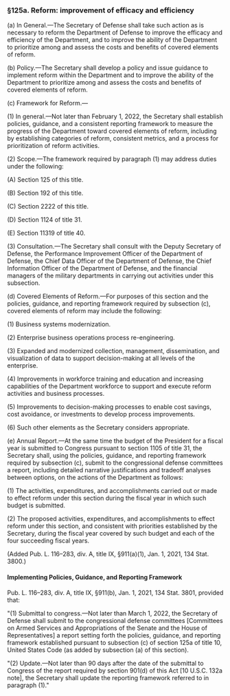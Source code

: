 ### §125a. Reform: improvement of efficacy and efficiency ###

(a) In General.—The Secretary of Defense shall take such action as is necessary to reform the Department of Defense to improve the efficacy and efficiency of the Department, and to improve the ability of the Department to prioritize among and assess the costs and benefits of covered elements of reform.

(b) Policy.—The Secretary shall develop a policy and issue guidance to implement reform within the Department and to improve the ability of the Department to prioritize among and assess the costs and benefits of covered elements of reform.

(c) Framework for Reform.—

(1) In general.—Not later than February 1, 2022, the Secretary shall establish policies, guidance, and a consistent reporting framework to measure the progress of the Department toward covered elements of reform, including by establishing categories of reform, consistent metrics, and a process for prioritization of reform activities.

(2) Scope.—The framework required by paragraph (1) may address duties under the following:

(A) Section 125 of this title.

(B) Section 192 of this title.

(C) Section 2222 of this title.

(D) Section 1124 of title 31.

(E) Section 11319 of title 40.

(3) Consultation.—The Secretary shall consult with the Deputy Secretary of Defense, the Performance Improvement Officer of the Department of Defense, the Chief Data Officer of the Department of Defense, the Chief Information Officer of the Department of Defense, and the financial managers of the military departments in carrying out activities under this subsection.

(d) Covered Elements of Reform.—For purposes of this section and the policies, guidance, and reporting framework required by subsection (c), covered elements of reform may include the following:

(1) Business systems modernization.

(2) Enterprise business operations process re-engineering.

(3) Expanded and modernized collection, management, dissemination, and visualization of data to support decision-making at all levels of the enterprise.

(4) Improvements in workforce training and education and increasing capabilities of the Department workforce to support and execute reform activities and business processes.

(5) Improvements to decision-making processes to enable cost savings, cost avoidance, or investments to develop process improvements.

(6) Such other elements as the Secretary considers appropriate.

(e) Annual Report.—At the same time the budget of the President for a fiscal year is submitted to Congress pursuant to section 1105 of title 31, the Secretary shall, using the policies, guidance, and reporting framework required by subsection (c), submit to the congressional defense committees a report, including detailed narrative justifications and tradeoff analyses between options, on the actions of the Department as follows:

(1) The activities, expenditures, and accomplishments carried out or made to effect reform under this section during the fiscal year in which such budget is submitted.

(2) The proposed activities, expenditures, and accomplishments to effect reform under this section, and consistent with priorities established by the Secretary, during the fiscal year covered by such budget and each of the four succeeding fiscal years.

(Added Pub. L. 116–283, div. A, title IX, §911(a)(1), Jan. 1, 2021, 134 Stat. 3800.)

#### Implementing Policies, Guidance, and Reporting Framework ####

Pub. L. 116–283, div. A, title IX, §911(b), Jan. 1, 2021, 134 Stat. 3801, provided that:

"(1) Submittal to congress.—Not later than March 1, 2022, the Secretary of Defense shall submit to the congressional defense committees [Committees on Armed Services and Appropriations of the Senate and the House of Representatives] a report setting forth the policies, guidance, and reporting framework established pursuant to subsection (c) of section 125a of title 10, United States Code (as added by subsection (a) of this section).

"(2) Update.—Not later than 90 days after the date of the submittal to Congress of the report required by section 901(d) of this Act [10 U.S.C. 132a note], the Secretary shall update the reporting framework referred to in paragraph (1)."